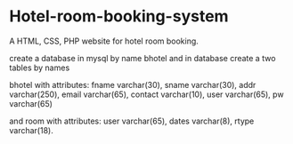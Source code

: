 # Hotel-room-booking-system
A HTML, CSS, PHP website for hotel room booking.

create a database in mysql by name bhotel and in database create a two tables by names 

bhotel with attributes: 
fname varchar(30),
sname varchar(30),
addr varchar(250),
email varchar(65),
contact varchar(10),
user varchar(65),
pw varchar(65)

and room with attributes:
user varchar(65),
dates varchar(8),
rtype varchar(18).
